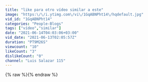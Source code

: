 ```yaml
---
title: "like para otro vídeo similar a este"
image: "https:\/\/i.ytimg.com\/vi\/1GqABNPht14\/hqdefault.jpg"
vid_id: "1GqABNPht14"
categories: "People-Blogs"
tags: ["vídeo","similar"]
date: "2021-06-14T04:03:06+03:00"
vid_date: "2021-06-13T02:05:57Z"
duration: "PT9M26S"
viewcount: "10"
likeCount: "3"
dislikeCount: "0"
channel: "Luis Salazar 115"
---
```

{% raw %}{% endraw %}

